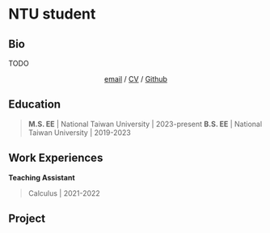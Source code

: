 # NTU student

## Bio

TODO

<p align="center">
<!--   [email](mailto:r12942104@ntu.edu.tw) / cv -->
  <a href="mailto:r12942104@ntu.edu.tw">email</a> / <a href="https://drive.google.com/file/d/159Re8udGLNxICTxONhFoaq95CfTMfRSW/view?usp=sharing">CV</a> / <a href="https://github.com/weiyuan-c">Github</a>

</p>

## Education
> **M.S. EE** | National Taiwan University | 2023-present
> **B.S. EE** | National Taiwan University | 2019-2023 

## Work Experiences
**Teaching Assistant**
> Calculus | 2021-2022

## Project

<script type="text/javascript" id="clustrmaps" src="//clustrmaps.com/map_v2.js?d=TSKbybISAZ_ZMu0YH4nTwKyTbiTKjnHTQNZ9fyPyE94&cl=ffffff&w=a"></script>

